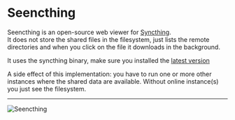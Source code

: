 # Seencthing

Seencthing is an open-source web viewer for [Syncthing](https://syncthing.net).  
It does not store the shared files in the filesystem, just lists the remote directories and when you click on the file it downloads in the background.

It uses the syncthing binary, make sure you installed the [latest version](https://syncthing.net)

A side effect of this implementation: you have to run one or more other instances where the shared data are available. Without online instance(s) you just see the filesystem.

---

![Seencthing](https://raw.githubusercontent.com/wiki/terzinnorbert/seencthing/seencthing.gif)
